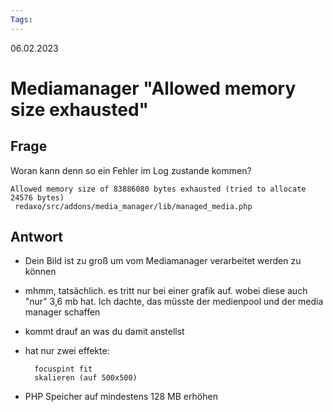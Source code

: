 ```yaml
---
Tags: 
---
```


06.02.2023

# Mediamanager "Allowed memory size exhausted"


## Frage
Woran kann denn so ein Fehler im Log zustande kommen?

```
Allowed memory size of 83886080 bytes exhausted (tried to allocate 24576 bytes)
 redaxo/src/addons/media_manager/lib/managed_media.php
```


## Antwort
- Dein Bild ist zu groß um vom Mediamanager verarbeitet werden zu können

- mhmm, tatsächlich. es tritt nur bei einer grafik auf.
wobei diese auch "nur" 3,6 mb hat.
Ich dachte, das müsste der medienpool und der media manager schaffen

- kommt drauf an was du damit anstellst

- hat nur zwei effekte:

        focuspint fit
        skalieren (auf 500x500)


- PHP Speicher auf mindestens 128 MB erhöhen
